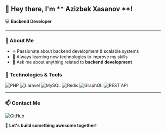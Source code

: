 ## 👋 Hey there, I'm ** Azizbek Xasanov **!

💻 **Backend Developer** 

---

### 📌 About Me

- 🔥 Passionate about backend development & scalable systems
- 🚀 Always learning new technologies to improve my skills
- 💬 Ask me about anything related to **backend development**




### 🚀 Technologies & Tools

![PHP](https://img.shields.io/badge/PHP-777BB4?style=for-the-badge&logo=php&logoColor=white)
![Laravel](https://img.shields.io/badge/Laravel-FF2D20?style=for-the-badge&logo=laravel&logoColor=white)
![MySQL](https://img.shields.io/badge/MySQL-4479A1?style=for-the-badge&logo=mysql&logoColor=white)
![Redis](https://img.shields.io/badge/Redis-DC382D?style=for-the-badge&logo=redis&logoColor=white)
![GraphQL](https://img.shields.io/badge/GraphQL-E10098?style=for-the-badge&logo=graphql&logoColor=white)
![REST API](https://img.shields.io/badge/REST%20API-02569B?style=for-the-badge&logo=api&logoColor=white)

---

### 📫 Contact Me

[![GitHub](https://img.shields.io/badge/GitHub-devforge--php-181717?style=for-the-badge&logo=github)](https://github.com/devforge-php)

🚀 **Let's build something awesome together!**
